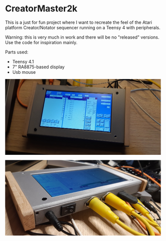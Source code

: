 # CreatorMaster2k

This is a just for fun project where I want to recreate the feel of the Atari platform Creator/Notator sequencer running on a Teensy 4 with peripherals.

Warning: this is very much in work and there will be no "released" versions. Use the code for inspiration mainly.

Parts used:
- Teensy 4.1
- 7" RA8875-based display
- Usb mouse

![prototype1](1.jpg)

![prototype1](2.jpg)